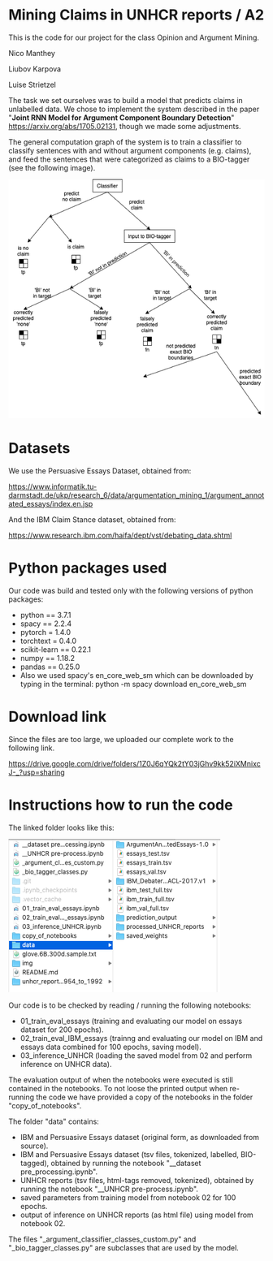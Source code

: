 # Mining Claims in UNHCR reports / A2

This is the code for our project for the class Opinion and Argument Mining.

Nico Manthey <br>

Liubov Karpova <br>

Luise Strietzel <br>

The task we set ourselves was to build a model that predicts claims in unlabelled data. We chose to implement the system described in the paper "<b>Joint RNN Model for Argument Component Boundary Detection</b>" https://arxiv.org/abs/1705.02131, though we made some adjustments.

The general computation graph of the system is to train a classifier to classify sentences with and without argument components (e.g. claims), and feed the sentences that were categorized as claims to a BIO-tagger (see the following image). 

![](img/computation_diagram.png)

# Datasets
We use the Persuasive Essays Dataset, obtained from: 

https://www.informatik.tu-darmstadt.de/ukp/research_6/data/argumentation_mining_1/argument_annotated_essays/index.en.jsp

And the IBM Claim Stance dataset, obtained from:

https://www.research.ibm.com/haifa/dept/vst/debating_data.shtml

# Python packages used

Our code was build and tested only with the following versions of python packages:
- python == 3.7.1
- spacy == 2.2.4
- pytorch = 1.4.0
- torchtext = 0.4.0
- scikit-learn == 0.22.1
- numpy == 1.18.2
- pandas == 0.25.0
- Also we used spacy's en_core_web_sm which can be downloaded by typing in the terminal: python -m spacy download en_core_web_sm

# Download link

Since the files are too large, we uploaded our complete work to the following link. 

https://drive.google.com/drive/folders/1Z0J6qYQk2tY03jGhv9kk52iXMnixcJ-_?usp=sharing

# Instructions how to run the code

The linked folder looks like this:

![](img/img_of_folder_structure_.png)

Our code is to be checked by reading / running the following notebooks:
- 01_train_eval_essays  (training and evaluating our model on essays dataset for 200 epochs).
- 02_train_eval_IBM_essays (trainng and evaluating our model on IBM and essays data combined for 100 epochs, saving model).
- 03_inference_UNHCR (loading the saved model from 02 and perform inference on UNHCR data).

The evaluation output of when the notebooks were executed is still contained in the notebooks. To not loose the printed output when re-running the code we have provided a copy of the notebooks in the folder "copy_of_notebooks".

The folder "data" contains:
- IBM and Persuasive Essays dataset (original form, as downloaded from source).
- IBM and Persuasive Essays dataset (tsv files, tokenized, labelled, BIO-tagged), obtained by running the notebook "__dataset pre_processing.ipynb".
- UNHCR reports (tsv files, html-tags removed, tokenized), obtained by running the notebook "__UNHCR pre-process.ipynb".
- saved parameters from training model from notebook 02 for 100 epochs.
- output of inference on UNHCR reports (as html file) using model from notebook 02.


The files "_argument_classifier_classes_custom.py" and "_bio_tagger_classes.py" are subclasses that are used by the model.







